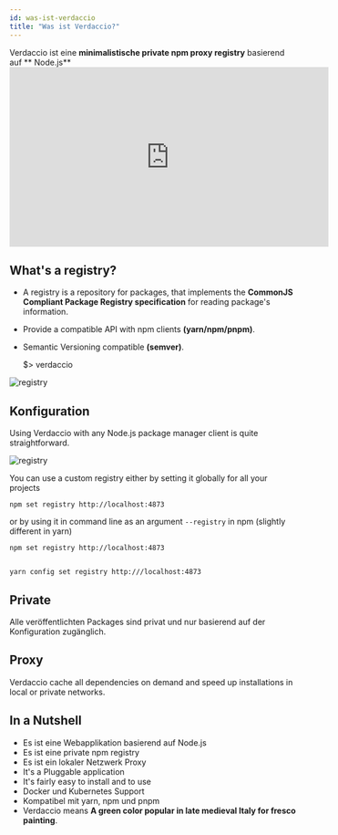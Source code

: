 ```yaml
---
id: was-ist-verdaccio
title: "Was ist Verdaccio?"
---
```


Verdaccio ist eine **minimalistische private npm proxy registry** basierend auf ** Node.js** <iframe width="560" height="315" src="https://www.youtube.com/embed/hDIFKzmoCaA?enablejsapi=1" frameborder="0" allow="accelerometer; autoplay; encrypted-media; gyroscope; picture-in-picture" allowfullscreen mark="crwd-mark"></iframe> 

## What's a registry?

* A registry is a repository for packages, that implements the **CommonJS Compliant Package Registry specification** for reading package's information.
* Provide a compatible API with npm clients **(yarn/npm/pnpm)**.
* Semantic Versioning compatible **(semver)**.

    $> verdaccio
    

![registry](assets/verdaccio_server.gif)

## Konfiguration

Using Verdaccio with any Node.js package manager client is quite straightforward.

![registry](assets/npm_install.gif)

You can use a custom registry either by setting it globally for all your projects

    npm set registry http://localhost:4873
    

or by using it in command line as an argument `--registry` in npm (slightly different in yarn)

    npm set registry http://localhost:4873
    

    yarn config set registry http:///localhost:4873
    

## Private

Alle veröffentlichten Packages sind privat und nur basierend auf der Konfiguration zugänglich.

## Proxy

Verdaccio cache all dependencies on demand and speed up installations in local or private networks.

## In a Nutshell

* Es ist eine Webapplikation basierend auf Node.js
* Es ist eine private npm registry
* Es ist ein lokaler Netzwerk Proxy
* It's a Pluggable application
* It's fairly easy to install and to use
* Docker und Kubernetes Support
* Kompatibel mit yarn, npm und pnpm
* Verdaccio means **A green color popular in late medieval Italy for fresco painting**.